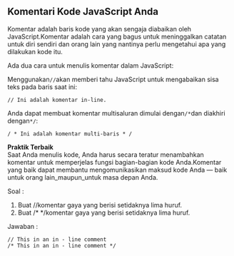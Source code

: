 ## Komentari Kode JavaScript Anda

Komentar adalah baris kode yang akan sengaja diabaikan oleh JavaScript.Komentar adalah cara yang bagus untuk meninggalkan catatan untuk diri sendiri dan orang lain yang nantinya perlu mengetahui apa yang dilakukan kode itu.

Ada dua cara untuk menulis komentar dalam JavaScript:

Menggunakan`//`akan memberi tahu JavaScript untuk mengabaikan sisa teks pada baris saat ini:

`// Ini adalah komentar in-line.`

Anda dapat membuat komentar multisaluran dimulai dengan`/*`dan diakhiri dengan`*/`:

`/ * Ini adalah komentar multi-baris * /`

**Praktik Terbaik**  
Saat Anda menulis kode, Anda harus secara teratur menambahkan komentar untuk memperjelas fungsi bagian-bagian kode Anda.Komentar yang baik dapat membantu mengomunikasikan maksud kode Anda — baik untuk orang lain_maupun_untuk masa depan Anda.



Soal :

1. Buat //komentar gaya yang berisi setidaknya lima huruf.
2. Buat /\* \*/komentar gaya yang berisi setidaknya lima huruf.

Jawaban :

```
// This in an in - line comment
/* This in an in - line comment */
```




